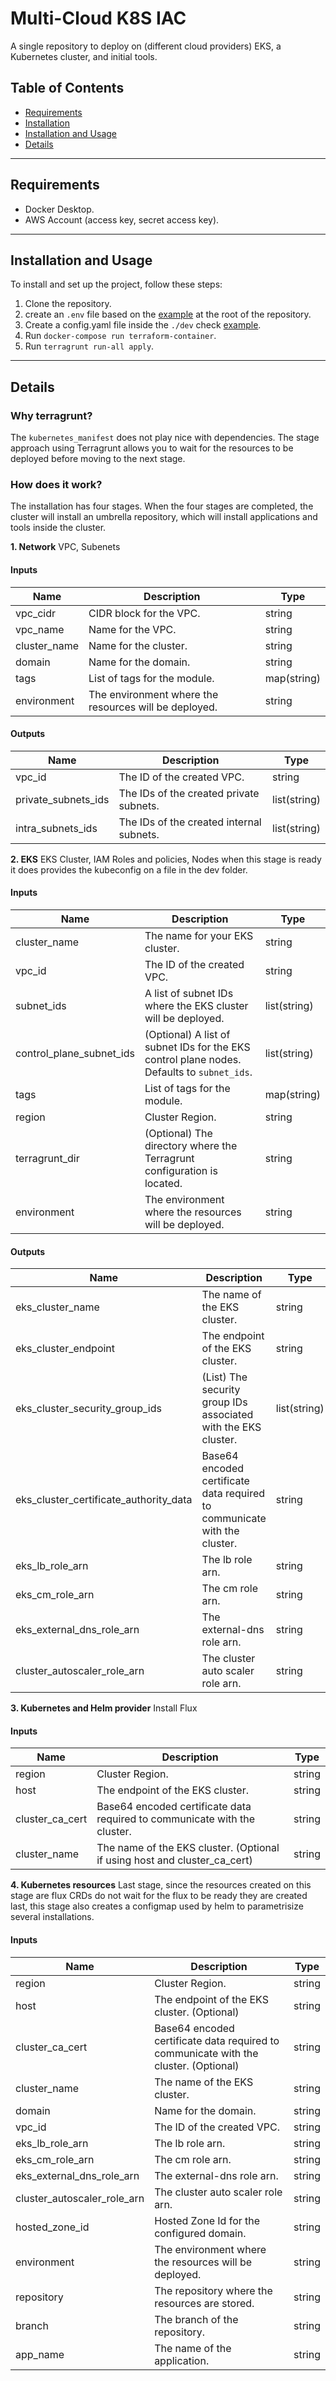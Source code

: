 # Multi-Cloud K8S IAC

A single repository to deploy on (different cloud providers) EKS, a Kubernetes cluster, and initial tools.

## Table of Contents

- [Requirements](#requirements)
- [Installation](#installation)
- [Installation and Usage](#usage)
- [Details](#details)

---
## Requirements
 - Docker Desktop.
 - AWS Account (access key, secret access key).
---
## Installation and Usage

To install and set up the project, follow these steps:

1. Clone the repository.
2. create an `.env` file based on the [example](.env_sample) at the root of the repository.
3. Create a config.yaml file inside the `./dev` check [example](.config.yaml_example).
4. Run `docker-compose run terraform-container`.
5. Run `terragrunt run-all apply`.
---
## Details
### Why terragrunt?
The `kubernetes_manifest` does not play nice with dependencies. The stage approach using Terragrunt allows you to wait for the resources to be deployed before moving to the next stage.

### How does it work?
The installation has four stages. When the four stages are completed, the cluster will install an umbrella repository, which will install applications and tools inside the cluster.

**1. Network**
    VPC, Subenets

#### Inputs
| Name | Description | Type |
|---|---|---|
| vpc_cidr | CIDR block for the VPC. | string |
| vpc_name | Name for the VPC. | string |
| cluster_name | Name for the cluster. | string |
| domain | Name for the domain. | string |
| tags | List of tags for the module. | map(string) |
| environment | The environment where the resources will be deployed. | string |

#### Outputs
| Name | Description | Type |
|---|---|---|
| vpc_id | The ID of the created VPC. | string |
| private_subnets_ids | The IDs of the created private subnets. | list(string) |
| intra_subnets_ids | The IDs of the created internal subnets. | list(string) |  | public_subnets_ids | The IDs of the created public subnets. | list(string) |

**2. EKS**
    EKS Cluster, IAM Roles and policies, Nodes
    when this stage is ready it does provides the kubeconfig on a file in the dev folder.

#### Inputs

| Name | Description | Type |
|---|---|---|
| cluster_name | The name for your EKS cluster. | string |
| vpc_id | The ID of the created VPC. | string |
| subnet_ids | A list of subnet IDs where the EKS cluster will be deployed. | list(string) |
| control_plane_subnet_ids | (Optional) A list of subnet IDs for the EKS control plane nodes. Defaults to `subnet_ids`. | list(string) |
| tags | List of tags for the module. | map(string) |
| region | Cluster Region. | string |
| terragrunt_dir | (Optional) The directory where the Terragrunt configuration is located. | string |
| environment | The environment where the resources will be deployed. | string |

#### Outputs

| Name | Description | Type |
|---|---|---|
| eks_cluster_name | The name of the EKS cluster. | string |
| eks_cluster_endpoint | The endpoint of the EKS cluster. | string |
| eks_cluster_security_group_ids | (List) The security group IDs associated with the EKS cluster. | list(string) |  | eks_cluster_id | The EKS cluster id. | string |
| eks_cluster_certificate_authority_data | Base64 encoded certificate data required to communicate with the cluster. | string |
| eks_lb_role_arn | The lb role arn. | string |
| eks_cm_role_arn | The cm role arn. | string |
| eks_external_dns_role_arn | The external-dns role arn. | string |
| cluster_autoscaler_role_arn | The cluster auto scaler role arn. | string |


**3. Kubernetes and Helm provider**
    Install Flux

#### Inputs

| Name | Description | Type |
|---|---|---|
| region | Cluster Region. | string |
| host | The endpoint of the EKS cluster. | string |
| cluster_ca_cert | Base64 encoded certificate data required to communicate with the cluster. | string |
| cluster_name | The name of the EKS cluster. (Optional if using host and cluster_ca_cert) | string |

**4. Kubernetes resources**
    Last stage, since the resources created on this stage are flux CRDs do not wait for the flux to be ready they are created last, this stage also creates a configmap used by helm to parametrisize several installations.

#### Inputs

| Name | Description | Type |
|---|---|---|
| region | Cluster Region. | string |
| host | The endpoint of the EKS cluster. (Optional) | string |
| cluster_ca_cert | Base64 encoded certificate data required to communicate with the cluster. (Optional) | string |
| cluster_name | The name of the EKS cluster. | string |
| domain | Name for the domain. | string |
| vpc_id | The ID of the created VPC. | string |
| eks_lb_role_arn | The lb role arn. | string |
| eks_cm_role_arn | The cm role arn. | string |
| eks_external_dns_role_arn | The external-dns role arn. | string |
| cluster_autoscaler_role_arn | The cluster auto scaler role arn. | string |
| hosted_zone_id | Hosted Zone Id for the configured domain. | string |
| environment | The environment where the resources will be deployed. | string |
| repository | The repository where the resources are stored. | string |
| branch | The branch of the repository. | string |
| app_name | The name of the application. | string |
